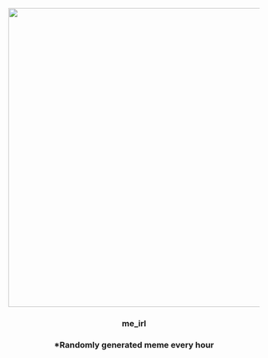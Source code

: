 <p align="center">
        <img src="https://i.redd.it/4x1opd53nif91.jpg" width="600" height="600">
        </p>
        <h3 align="center">me_irl</h3>
        <h3 align="center">*Randomly generated meme every hour</h3>
    
